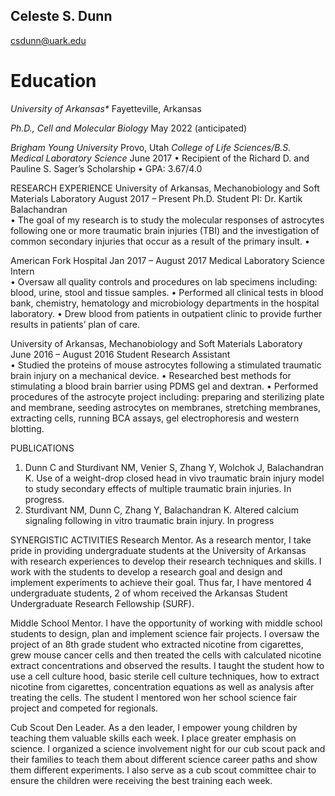## Celeste S. Dunn ##
csdunn@uark.edu


 
# Education # 
_University of Arkansas*_
Fayetteville, Arkansas

*Ph.D., Cell and Molecular Biology*						                          	       	         May 2022 (anticipated)

_Brigham Young University_ 						      		                                 Provo, Utah
*College of Life Sciences/B.S. Medical Laboratory Science*						         June 2017
•	Recipient of the Richard D. and Pauline S. Sager’s Scholarship
•	GPA: 3.67/4.0
 

RESEARCH EXPERIENCE
University of Arkansas, Mechanobiology and Soft Materials Laboratory	        		  August 2017 – Present
Ph.D. Student									       PI: Dr. Kartik Balachandran  
•	The goal of my research is to study the molecular responses of astrocytes following one or more traumatic brain injuries (TBI) and the investigation of common secondary injuries that occur as a result of the primary insult.
•	

American Fork Hospital 								             Jan 2017 – August 2017
Medical Laboratory Science Intern                  
•	Oversaw all quality controls and procedures on lab specimens including: blood, urine, stool and tissue samples.
•	Performed all clinical tests in blood bank, chemistry, hematology and microbiology departments in the hospital laboratory. 
•	Drew blood from patients in outpatient clinic to provide further results in patients’ plan of care. 

University of Arkansas, Mechanobiology and Soft Materials Laboratory		           June 2016 – August 2016
Student Research Assistant								             	                
•	Studied the proteins of mouse astrocytes following a stimulated traumatic brain injury on a mechanical device.
•	Researched best methods for stimulating a blood brain barrier using PDMS gel and dextran. 
•	Performed procedures of the astrocyte project including: preparing and sterilizing plate and membrane, seeding astrocytes on membranes, stretching membranes, extracting cells, running BCA assays, gel electrophoresis and western blotting.  

PUBLICATIONS
1.	Dunn C and Sturdivant NM, Venier S, Zhang Y, Wolchok J, Balachandran K. Use of a weight-drop closed head in vivo traumatic brain injury model to study secondary effects of multiple traumatic brain injuries. In progress.
2.	Sturdivant NM, Dunn C, Zhang Y, Balachandran K. Altered calcium signaling following in vitro traumatic brain injury. In progress

SYNERGISTIC ACTIVITIES
Research Mentor. As a research mentor, I take pride in providing undergraduate students at the University of Arkansas with research experiences to develop their research techniques and skills. I work with the students to develop a research goal and design and implement experiments to achieve their goal. Thus far, I have mentored 4 undergraduate students, 2 of whom received the Arkansas Student Undergraduate Research Fellowship (SURF).

Middle School Mentor. I have the opportunity of working with middle school students to design, plan and implement  science fair projects. I oversaw the project of an 8th grade student who extracted nicotine from cigarettes, grew mouse cancer cells and then treated the cells with calculated nicotine extract concentrations and observed the results. I taught the student how to use a cell culture hood, basic sterile cell culture techniques, how to extract nicotine from cigarettes, concentration equations as well as analysis after treating the cells. The student I mentored won her school science fair project and competed for regionals. 

Cub Scout Den Leader. As a den leader, I empower young children by teaching them valuable skills each week. I place greater emphasis on science. I organized a science involvement night for our cub scout pack and their families to teach them about different science career paths and show them different experiments. I also serve as a cub scout committee chair to ensure the children were receiving the best training each week. 


